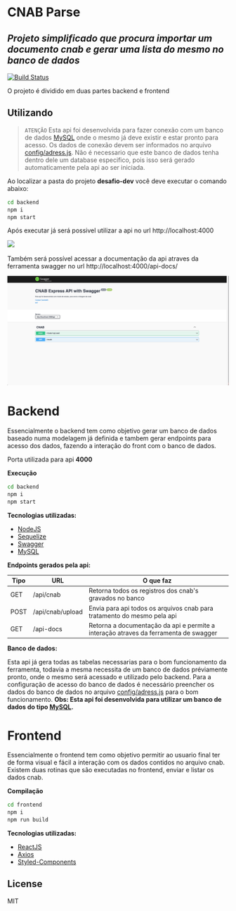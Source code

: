 # CNAB Parse

## _Projeto simplificado que procura importar um documento cnab e gerar uma lista do mesmo no banco de dados_

[![Build Status](https://travis-ci.org/joemccann/dillinger.svg?branch=master)](https://travis-ci.org/joemccann/dillinger)

O projeto é dividido em duas partes backend e frontend

## Utilizando

> `ATENÇÃO`
> Esta api foi desenvolvida para fazer conexão com um banco de dados [MySQL](https://www.mysql.com/) onde o mesmo já deve existir e estar pronto para acesso. Os dados de conexão devem ser informados no arquivo [config/adress.js](https://github.com/danilosoftwares/desafio-dev/blob/main/Backend/config/adress.json). Não é necessario que este banco de dados tenha dentro dele um database especifico, pois isso será gerado automaticamente pela api ao ser iniciada.

Ao localizar a pasta do projeto **desafio-dev** você deve executar o comando abaixo:

```sh
cd backend
npm i
npm start
```

Após executar já será possivel utilizar a api no url http://localhost:4000

![](demonstracao.gif)

Também será possível acessar a documentação da api atraves da ferramenta swagger no url http://localhost:4000/api-docs/

![](demontracao-swagger.png)

# Backend

Essencialmente o backend tem como objetivo gerar um banco de dados baseado numa modelagem já definida e tambem gerar endpoints para acesso dos dados, fazendo a interação do front com o banco de dados.

Porta utilizada para api **4000**

**Execução**

```sh
cd backend
npm i
npm start
```

**Tecnologias utilizadas:**

- [NodeJS](https://nodejs.dev/)
- [Sequelize](https://sequelize.org/)
- [Swagger](https://www.npmjs.com/package/swagger-ui-express)
- [MySQL](https://www.mysql.com/)

**Endpoints gerados pela api:**

| Tipo | URL              | O que faz                                                                            |
| ---- | ---------------- | ------------------------------------------------------------------------------------ |
| GET  | /api/cnab        | Retorna todos os registros dos cnab's gravados no banco                              |
| POST | /api/cnab/upload | Envia para api todos os arquivos cnab para tratamento do mesmo pela api              |
| GET  | /api-docs        | Retorna a documentação da api e permite a interação atraves da ferramenta de swagger |

**Banco de dados:**

Esta api já gera todas as tabelas necessarias para o bom funcionamento da ferramenta, todavia a mesma necessita de um banco de dados préviamente pronto, onde o mesmo será acessado e utilizado pelo backend.
Para a configuração de acesso do banco de dados é necessário preencher os dados do banco de dados no arquivo [config/adress.js](https://github.com/danilosoftwares/desafio-dev/blob/main/Backend/config/adress.json) para o bom funcionamento.
**Obs: Esta api foi desenvolvida para utilizar um banco de dados do tipo [MySQL](https://www.mysql.com/).**

# Frontend

Essencialmente o frontend tem como objetivo permitir ao usuario final ter de forma visual e fácil a interação com os dados contidos no arquivo cnab. Existem duas rotinas que são executadas no frontend, enviar e listar os dados cnab.

**Compilação**

```sh
cd frontend
npm i
npm run build
```

**Tecnologias utilizadas:**

- [ReactJS](https://pt-br.reactjs.org/)
- [Axios](https://axios-http.com/docs/intro)
- [Styled-Components](https://styled-components.com/)

## License

MIT
